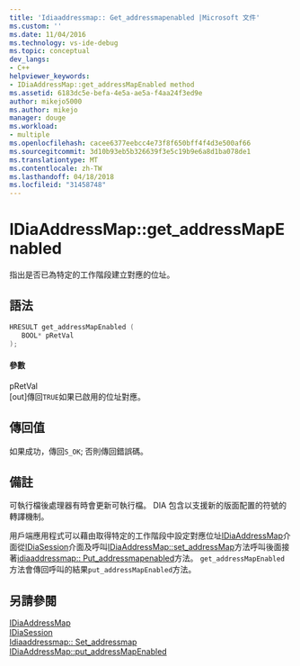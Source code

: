 ```yaml
---
title: 'Idiaaddressmap:: Get_addressmapenabled |Microsoft 文件'
ms.custom: ''
ms.date: 11/04/2016
ms.technology: vs-ide-debug
ms.topic: conceptual
dev_langs:
- C++
helpviewer_keywords:
- IDiaAddressMap::get_addressMapEnabled method
ms.assetid: 6183dc5e-befa-4e5a-ae5a-f4aa24f3ed9e
author: mikejo5000
ms.author: mikejo
manager: douge
ms.workload:
- multiple
ms.openlocfilehash: cacee6377eebcc4e73f8f650bff4f4d3e500af66
ms.sourcegitcommit: 3d10b93eb5b326639f3e5c19b9e6a8d1ba078de1
ms.translationtype: MT
ms.contentlocale: zh-TW
ms.lasthandoff: 04/18/2018
ms.locfileid: "31458748"
---
```

# <a name="idiaaddressmapgetaddressmapenabled"></a>IDiaAddressMap::get_addressMapEnabled
指出是否已為特定的工作階段建立對應的位址。  
  
## <a name="syntax"></a>語法  
  
```C++  
HRESULT get_addressMapEnabled (   
   BOOL* pRetVal  
);  
```  
  
#### <a name="parameters"></a>參數  
 pRetVal  
 [out]傳回`TRUE`如果已啟用的位址對應。  
  
## <a name="return-value"></a>傳回值  
 如果成功，傳回`S_OK`; 否則傳回錯誤碼。  
  
## <a name="remarks"></a>備註  
 可執行檔後處理器有時會更新可執行檔。 DIA 包含以支援新的版面配置的符號的轉譯機制。  
  
 用戶端應用程式可以藉由取得特定的工作階段中設定對應位址[IDiaAddressMap](../../debugger/debug-interface-access/idiaaddressmap.md)介面從[IDiaSession](../../debugger/debug-interface-access/idiasession.md)介面及呼叫[IDiaAddressMap::set_addressMap](../../debugger/debug-interface-access/idiaaddressmap-set-addressmap.md)方法呼叫後面接著[idiaaddressmap:: Put_addressmapenabled](../../debugger/debug-interface-access/idiaaddressmap-put-addressmapenabled.md)方法。 `get_addressMapEnabled`方法會傳回呼叫的結果`put_addressMapEnabled`方法。  
  
## <a name="see-also"></a>另請參閱  
 [IDiaAddressMap](../../debugger/debug-interface-access/idiaaddressmap.md)   
 [IDiaSession](../../debugger/debug-interface-access/idiasession.md)   
 [Idiaaddressmap:: Set_addressmap](../../debugger/debug-interface-access/idiaaddressmap-set-addressmap.md)   
 [IDiaAddressMap::put_addressMapEnabled](../../debugger/debug-interface-access/idiaaddressmap-put-addressmapenabled.md)